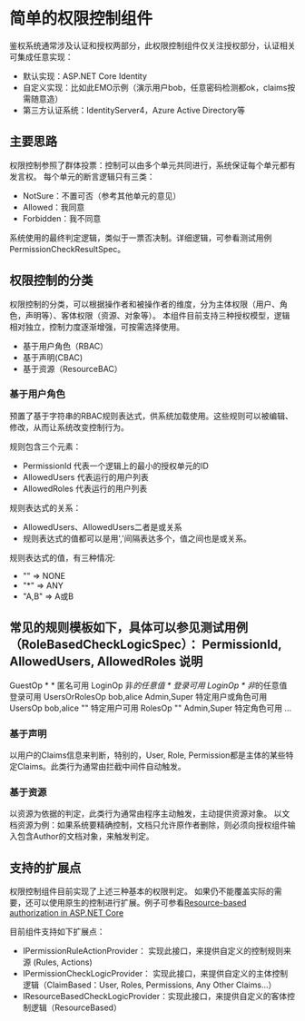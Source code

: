 # 简单的权限控制组件

鉴权系统通常涉及认证和授权两部分，此权限控制组件仅关注授权部分，认证相关可集成任意实现：

- 默认实现：ASP.NET Core Identity
- 自定义实现：比如此EMO示例（演示用户bob，任意密码检测都ok，claims按需随意造）
- 第三方认证系统：IdentityServer4，Azure Active Directory等

## 主要思路

权限控制参照了群体投票：控制可以由多个单元共同进行，系统保证每个单元都有发言权。
每个单元的断言逻辑只有三类：

- NotSure：不置可否（参考其他单元的意见）
- Allowed：我同意
- Forbidden：我不同意

系统使用的最终判定逻辑，类似于一票否决制。详细逻辑，可参看测试用例PermissionCheckResultSpec。

## 权限控制的分类

权限控制的分类，可以根据操作者和被操作者的维度，分为主体权限（用户、角色，声明等）、客体权限（资源、对象等）。
本组件目前支持三种授权模型，逻辑相对独立，控制力度逐渐增强，可按需选择使用。

- 基于用户角色（RBAC）
- 基于声明(CBAC)
- 基于资源（ResourceBAC）

### 基于用户角色

预置了基于字符串的RBAC规则表达式，供系统加载使用。这些规则可以被编辑、修改，从而让系统改变控制行为。

规则包含三个元素：
- PermissionId 代表一个逻辑上的最小的授权单元的ID
- AllowedUsers 代表运行的用户列表
- AllowedRoles 代表运行的用户列表

规则表达式的关系：
- AllowedUsers、AllowedUsers二者是或关系
- 规则表达式的值都可以是用','间隔表达多个，值之间也是或关系。

规则表达式的值，有三种情况:
- ""		=>	NONE 
- "*"		=>	ANY
- "A,B"	=>	A或B

常见的规则模板如下，具体可以参见测试用例（RoleBasedCheckLogicSpec）：
PermissionId,				AllowedUsers,	AllowedRoles	说明
------------------------------------------------------------------
GuestOp						*				*				匿名可用
LoginOp						非*的任意值		*				登录可用
LoginOp						*				非*的任意值		登录可用
UsersOrRolesOp				bob,alice		Admin,Super		特定用户或角色可用
UsersOp						bob,alice		""				特定用户可用
RolesOp						""				Admin,Super		特定角色可用
...

### 基于声明

以用户的Claims信息来判断，特别的，User, Role, Permission都是主体的某些特定Claims。此类行为通常由拦截中间件自动触发。

### 基于资源

以资源为依据的判定，此类行为通常由程序主动触发，主动提供资源对象。
以文档资源为例：如果系统要精确控制，文档只允许原作者删除，则必须向授权组件输入包含Author的文档对象，来触发判定。

## 支持的扩展点

权限控制组件目前实现了上述三种基本的权限判定。
如果仍不能覆盖实际的需要，还可以使用原生的控制进行扩展。例子可参看[Resource-based authorization in ASP.NET Core](https://docs.microsoft.com/en-us/aspnet/core/security/authorization/resourcebased)

目前组件支持如下扩展点：

- IPermissionRuleActionProvider：	实现此接口，来提供自定义的控制规则来源 (Rules, Actions)
- IPermissionCheckLogicProvider：	实现此接口，来提供自定义的主体控制逻辑（ClaimBased：User, Roles, Permissions, Any Other Claims...）
- IResourceBasedCheckLogicProvider：实现此接口，来提供自定义的客体控制逻辑（ResourceBased）